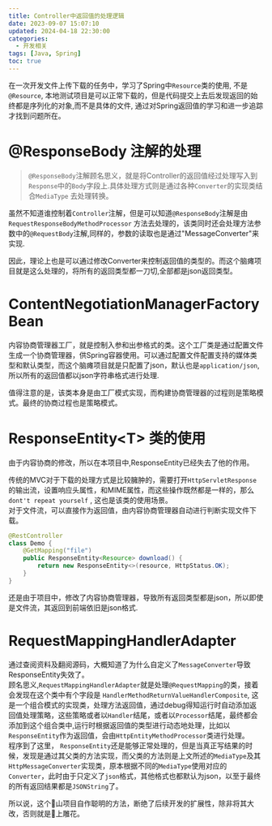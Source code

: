 ```yaml
---
title: Controller中返回值的处理逻辑
date: 2023-09-07 15:07:10
updated: 2024-04-18 22:30:00
categories:
  - 开发相关
tags: [Java, Spring]
toc: true
---
```


在一次开发文件上传下载的任务中，学习了Spring中`Resource`类的使用, 不是`@Resource`, 本地测试项目是可以正常下载的，但是代码提交上去后发现返回的始终都是序列化的对象,而不是具体的文件, 通过对Spring返回值的学习和进一步追踪才找到问题所在。

<!-- more -->

# @ResponseBody 注解的处理  

> `@ResponseBody`注解顾名思义，就是将Controller的返回值经过处理写入到 `Response`中的`Body`字段上.具体处理方式则是通过各种`Converter`的实现类结合`MediaType` 去处理转换。  

 虽然不知道谁控制着`Controller`注解，但是可以知道`@ResponseBody`注解是由`RequestResponseBodyMethodProcessor` 方法去处理的，该类同时还会处理方法参数中的`@RequestBody`注解,同样的，参数的读取也是通过"MessageConverter"来实现.

因此，理论上也是可以通过修改Converter来控制返回值的类型的。而这个脑瘫项目就是这么处理的，将所有的返回类型都一刀切,全部都是json返回类型。

# ContentNegotiationManagerFactoryBean
内容协商管理器工厂，就是控制入参和出参格式的类。这个工厂类是通过配置文件生成一个协商管理器，供Spring容器使用。可以通过配置文件配置支持的媒体类型和默认类型，而这个脑瘫项目就是只配置了json，默认也是`application/json`, 所以所有的返回值都以json字符串格式进行处理.  

值得注意的是，该类本身是由工厂模式实现，而构建协商管理器的过程则是策略模式。最终的协商过程也是策略模式。

# ResponseEntity\<T\> 类的使用

由于内容协商的修改，所以在本项目中,ResponseEntity已经失去了他的作用。  

传统的MVC对于下载的处理方式是比较臃肿的，需要打开`HttpServletResponse`的输出流，设置响应头属性，和MIME属性，而这些操作既然都是一样的，那么`dont't repeat yourself` , 这也是该类的使用场景。  
对于文件流，可以直接作为返回值，由内容协商管理器自动进行判断实现文件下载。

```java
@RestController
class Demo {
    @GetMapping("file")
    public ResponseEntity<Resource> download() {
        return new ResponseEntity<>(resource, HttpStatus.OK);
    }
}
```

还是由于项目中，修改了内容协商管理器，导致所有返回类型都是json，所以即使是文件流，其返回到前端依旧是json格式.

# RequestMappingHandlerAdapter  
通过查阅资料及翻阅源码，大概知道了为什么自定义了`MessageConverter`导致ResponseEntity失效了。  
顾名思义,`RequestMappingHandlerAdapter`就是处理`@RequestMapping`的类，接着会发现在这个类中有个字段是 `HandlerMethodReturnValueHandlerComposite`, 这是一个组合模式的实现类，处理方法返回值，通过debug得知运行时自动添加返回值处理策略，这些策略或者以`Handler`结尾，或者以`Processor`结尾，最终都会添加到这个组合类中,运行时根据返回值的类型进行动态地处理，比如以`ResponseEntity`作为返回值，会由`HttpEntityMethodProcessor`类进行处理。  
程序到了这里， `ResponseEntity`还是能够正常处理的，但是当真正写结果的时候，发现是通过其父类的方法实现，而父类的方法则是上文所述的`MediaType`及其`HttpMessageConverter`实现类，原本根据不同的`MediaType`使用对应的`Converter`，此时由于只定义了`json`格式，其他格式也都默认为json，以至于最终的所有返回结果都是`JSONString`了。

所以说，这个💩山项目自作聪明的方法，断绝了后续开发的扩展性，除非将其大改，否则就是💩上雕花。